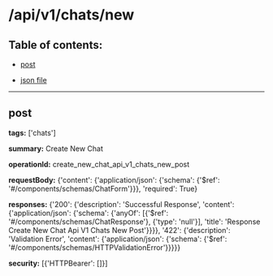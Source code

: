 # /api/v1/chats/new

## Table of contents:
- [post](#post)

- [json file](./_api_v1_chats_new.json)

---
<a name="post"></a>
## post

**tags:** ['chats']

**summary:** Create New Chat

**operationId:** create_new_chat_api_v1_chats_new_post

**requestBody:** {'content': {'application/json': {'schema': {'$ref': '#/components/schemas/ChatForm'}}}, 'required': True}

**responses:** {'200': {'description': 'Successful Response', 'content': {'application/json': {'schema': {'anyOf': [{'$ref': '#/components/schemas/ChatResponse'}, {'type': 'null'}], 'title': 'Response Create New Chat Api V1 Chats New Post'}}}}, '422': {'description': 'Validation Error', 'content': {'application/json': {'schema': {'$ref': '#/components/schemas/HTTPValidationError'}}}}}

**security:** [{'HTTPBearer': []}]

